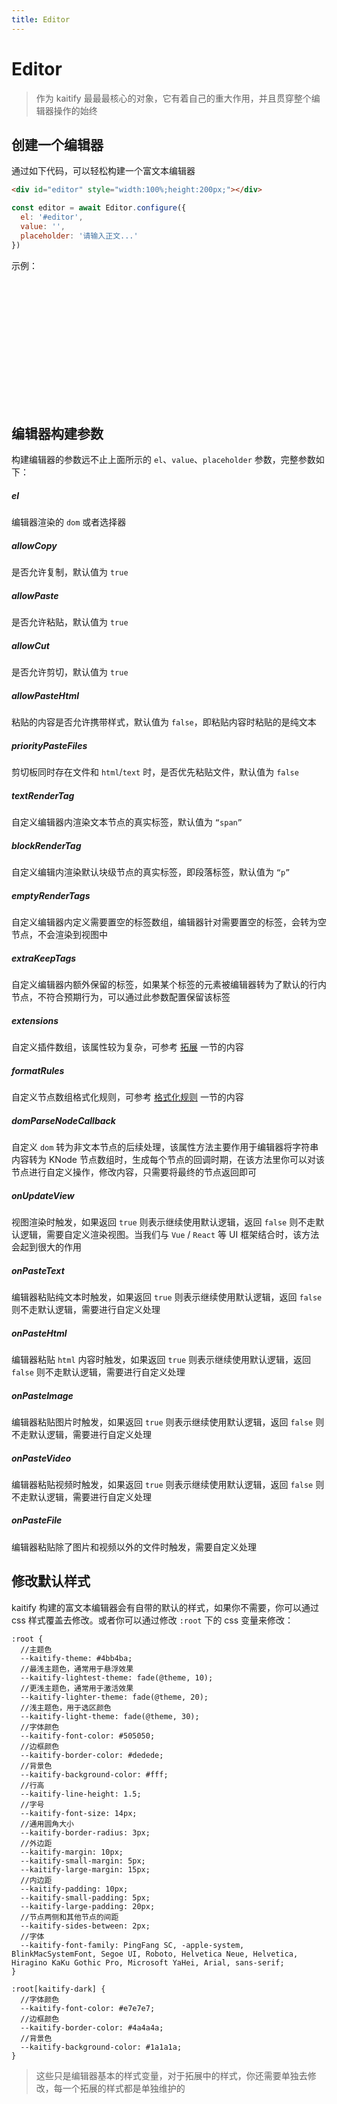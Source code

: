 ```yaml
---
title: Editor
---
```


# Editor

> 作为 kaitify 最最最核心的对象，它有着自己的重大作用，并且贯穿整个编辑器操作的始终

## 创建一个编辑器

通过如下代码，可以轻松构建一个富文本编辑器

```html
<div id="editor" style="width:100%;height:200px;"></div>
```

```js
const editor = await Editor.configure({
  el: '#editor',
  value: '',
  placeholder: '请输入正文...'
})
```

示例：

<div id="ed" style="width:100%;height:200px;"></div>

<script setup>
  import { onMounted } from "vue"
  import { Editor } from "../../lib/kaitify-core.es.js"
  
  onMounted(async ()=>{
    const editor = await Editor.configure({
      el: '#ed',
      value: '',
      placeholder:'请输入正文...'
    })
  })
</script>

## 编辑器构建参数

构建编辑器的参数远不止上面所示的 `el`、`value`、`placeholder` 参数，完整参数如下：

##### el <Badge type="danger" text="HTMLElement | string" />

编辑器渲染的 `dom` 或者选择器

##### allowCopy <Badge type="danger" text="boolean" />

是否允许复制，默认值为 `true`

##### allowPaste <Badge type="danger" text="boolean" />

是否允许粘贴，默认值为 `true`

##### allowCut <Badge type="danger" text="boolean" />

是否允许剪切，默认值为 `true`

##### allowPasteHtml <Badge type="danger" text="boolean" />

粘贴的内容是否允许携带样式，默认值为 `false`，即粘贴内容时粘贴的是纯文本

##### priorityPasteFiles <Badge type="danger" text="boolean" />

剪切板同时存在文件和 `html`/`text` 时，是否优先粘贴文件，默认值为 `false`

##### textRenderTag <Badge type="danger" text="string" />

自定义编辑器内渲染文本节点的真实标签，默认值为 `“span”`

##### blockRenderTag <Badge type="danger" text="string" />

自定义编辑内渲染默认块级节点的真实标签，即段落标签，默认值为 `“p”`

##### emptyRenderTags <Badge type="danger" text="string[]" />

自定义编辑器内定义需要置空的标签数组，编辑器针对需要置空的标签，会转为空节点，不会渲染到视图中

##### extraKeepTags <Badge type="danger" text="string[]" />

自定义编辑器内额外保留的标签，如果某个标签的元素被编辑器转为了默认的行内节点，不符合预期行为，可以通过此参数配置保留该标签

##### extensions <Badge type="danger" text="Extension[]" />

自定义插件数组，该属性较为复杂，可参考 [拓展](/extensions) 一节的内容

##### formatRules <Badge type="danger" text="RuleFunctionType[]" />

自定义节点数组格式化规则，可参考 [格式化规则](/guide/format-rules) 一节的内容

##### domParseNodeCallback <Badge type="danger" text="(this: Editor, node: KNode) => KNode[]" />

自定义 `dom` 转为非文本节点的后续处理，该属性方法主要作用于编辑器将字符串内容转为 KNode 节点数组时，生成每个节点的回调时期，在该方法里你可以对该节点进行自定义操作，修改内容，只需要将最终的节点返回即可

##### onUpdateView <Badge type="danger" text="(this: Editor, init: boolean) => boolean | Promise<boolean>" />

视图渲染时触发，如果返回 `true` 则表示继续使用默认逻辑，返回 `false` 则不走默认逻辑，需要自定义渲染视图。当我们与 `Vue` / `React` 等 UI 框架结合时，该方法会起到很大的作用

##### onPasteText <Badge type="danger" text="(this: Editor, text: string) => boolean | Promise<boolean>" />

编辑器粘贴纯文本时触发，如果返回 `true` 则表示继续使用默认逻辑，返回 `false` 则不走默认逻辑，需要进行自定义处理

##### onPasteHtml <Badge type="danger" text="(this: Editor, nodes: KNode[], html: string) => boolean | Promise<boolean>" />

编辑器粘贴 `html` 内容时触发，如果返回 `true` 则表示继续使用默认逻辑，返回 `false` 则不走默认逻辑，需要进行自定义处理

##### onPasteImage <Badge type="danger" text="(this: Editor, file: File) => boolean | Promise<boolean>" />

编辑器粘贴图片时触发，如果返回 `true` 则表示继续使用默认逻辑，返回 `false` 则不走默认逻辑，需要进行自定义处理

##### onPasteVideo <Badge type="danger" text="(this: Editor, file: File) => boolean | Promise<boolean>" />

编辑器粘贴视频时触发，如果返回 `true` 则表示继续使用默认逻辑，返回 `false` 则不走默认逻辑，需要进行自定义处理

##### onPasteFile <Badge type="danger" text="(this: Editor, file: File) => void | Promise<void>" />

编辑器粘贴除了图片和视频以外的文件时触发，需要自定义处理

## 修改默认样式

kaitify 构建的富文本编辑器会有自带的默认的样式，如果你不需要，你可以通过 css 样式覆盖去修改。或者你可以通过修改 `:root` 下的 css 变量来修改：

```less
:root {
  //主题色
  --kaitify-theme: #4bb4ba;
  //最浅主题色，通常用于悬浮效果
  --kaitify-lightest-theme: fade(@theme, 10);
  //更浅主题色，通常用于激活效果
  --kaitify-lighter-theme: fade(@theme, 20);
  //浅主题色，用于选区颜色
  --kaitify-light-theme: fade(@theme, 30);
  //字体颜色
  --kaitify-font-color: #505050;
  //边框颜色
  --kaitify-border-color: #dedede;
  //背景色
  --kaitify-background-color: #fff;
  //行高
  --kaitify-line-height: 1.5;
  //字号
  --kaitify-font-size: 14px;
  //通用圆角大小
  --kaitify-border-radius: 3px;
  //外边距
  --kaitify-margin: 10px;
  --kaitify-small-margin: 5px;
  --kaitify-large-margin: 15px;
  //内边距
  --kaitify-padding: 10px;
  --kaitify-small-padding: 5px;
  --kaitify-large-padding: 20px;
  //节点两侧和其他节点的间距
  --kaitify-sides-between: 2px;
  //字体
  --kaitify-font-family: PingFang SC, -apple-system, BlinkMacSystemFont, Segoe UI, Roboto, Helvetica Neue, Helvetica, Hiragino KaKu Gothic Pro, Microsoft YaHei, Arial, sans-serif;
}

:root[kaitify-dark] {
  //字体颜色
  --kaitify-font-color: #e7e7e7;
  //边框颜色
  --kaitify-border-color: #4a4a4a;
  //背景色
  --kaitify-background-color: #1a1a1a;
}
```

> 这些只是编辑器基本的样式变量，对于拓展中的样式，你还需要单独去修改，每一个拓展的样式都是单独维护的
